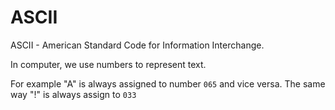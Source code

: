 # ASCII

ASCII - American Standard Code for Information Interchange.

In computer, we use numbers to represent text.

For example "A" is always assigned to number `065` and vice versa. The same way "!" is
always assign to `033`
